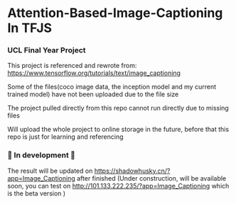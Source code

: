 # Attention-Based-Image-Captioning In TFJS
### UCL Final Year Project

This project is referenced and rewrote from: https://www.tensorflow.org/tutorials/text/image_captioning

Some of the files(coco image data, the inception model and my current trained model) have not been uploaded due to the file size

The project pulled directly from this repo cannot run directly due to missing files

Will upload the whole project to online storage in the future, before that this repo is just for learning and referencing

### 🚧   In development  🚧

The result will be updated on https://shadowhusky.cn/?app=Image_Captioning after finished (Under construction, will be available soon, you can test on http://101.133.222.235/?app=Image_Captioning which is the beta version ) 
